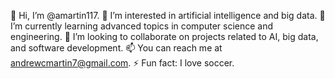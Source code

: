 👋 Hi, I’m @amartin117.
👀 I’m interested in artificial intelligence and big data.
🌱 I’m currently learning advanced topics in computer science and engineering.
💞️ I’m looking to collaborate on projects related to AI, big data, and software development.
📫 You can reach me at andrewcmartin7@gmail.com.
⚡ Fun fact: I love soccer.

<!---
amartin117/amartin117 is a ✨ special ✨ repository because its `README.md` (this file) appears on your GitHub profile.
You can click the Preview link to take a look at your changes.
--->
